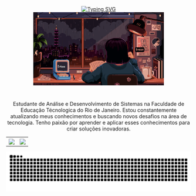 <div align="center">
  <a href="https://git.io/typing-svg">
    <img src="https://readme-typing-svg.demolab.com?font=Fira+Code&weight=500&size=22&pause=1000&color=FF00F6&center=true&vCenter=true&random=false&width=524&lines=%E2%8A%B9+Welcome+to+my+profile!+%CB%99%E1%B5%95%CB%99+%E2%8A%B9+" alt="Typing SVG">
  </a>
</div>


<div align="center">
  <img alt="GIF de estudo" height="200px" src="./src/study.gif">
</div>

#

<p align="center">
  Estudante de Análise e Desenvolvimento de Sistemas na Faculdade de Educação Técnologica do Rio de Janeiro. Estou constantemente atualizando meus conhecimentos e buscando novos desafios na área de tecnologia. Tenho paixão por aprender e aplicar esses conhecimentos para criar soluções inovadoras.
</p>


<div align="center">
  <table border="0" cellpadding="0" cellspacing="0">
    <tr>
      <td>
        <a href="https://github.com/anuraghazra/github-readme-stats">
          <img align="center" src="https://github-readme-stats.vercel.app/api?username=leonsouzaa&show_icons=true&theme=radical&include_all_commits=true&count_private=true" />
        </a>
      </td>
      <td>
        <a href="https://github.com/anuraghazra/github-readme-stats">
          <img align="center" src="https://github-readme-stats.vercel.app/api/top-langs/?username=leonsouzaa&layout=compact&langs_count=7&theme=radical" />
        </a>
      </td>
    </tr>
  </table>
</div>


<div align="center">
  <picture>
    <source media="(prefers-color-scheme: dark)" srcset="https://raw.githubusercontent.com/leonsouzaa/leonsouzaa/output/github-contribution-grid-snake-dark.svg">
    <source media="(prefers-color-scheme: light)" srcset="https://raw.githubusercontent.com/leonsouzaa/leonsouzaa/output/github-contribution-grid-snake-dark.svg">
    <img alt="github contribution grid snake animation" src="https://raw.githubusercontent.com/leonsouzaa/leonsouzaa/output/github-contribution-grid-snake.svg">
  </picture>
</div>
